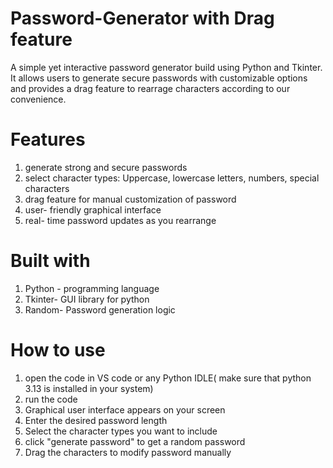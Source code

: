 # Password-Generator with Drag feature
A simple yet interactive password generator build using Python and Tkinter. 
It allows users to generate secure passwords with customizable options and provides a drag feature to rearrage characters according to our convenience.

# Features
1. generate strong and secure passwords
2. select character types: Uppercase, lowercase letters, numbers, special characters
3. drag feature for manual customization of password
4. user- friendly graphical interface
5. real- time password updates as you rearrange

# Built with
1. Python - programming language
2. Tkinter- GUI library for python
3. Random- Password generation logic

# How to use
1. open the code in VS code or any Python IDLE( make sure that python 3.13 is installed in your system)
2. run the code 
3. Graphical user interface appears on your screen
4. Enter the desired password length
5. Select the character types you want to include
6. click "generate password" to get a random password
7. Drag the characters to modify password manually
